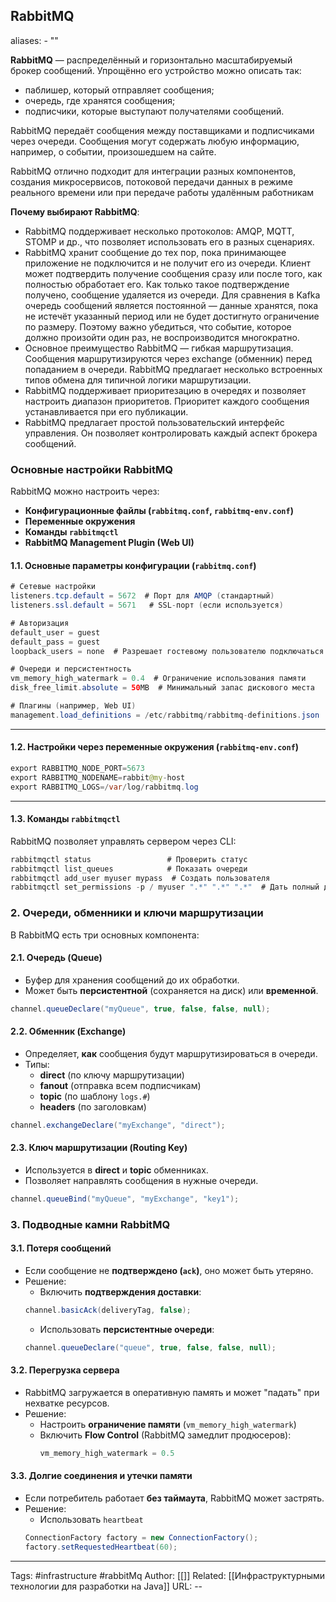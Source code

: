 ## RabbitMQ
aliases: 
	- ""

**RabbitMQ** — распределённый и горизонтально масштабируемый брокер сообщений. Упрощённо его устройство можно описать так:
- паблишер, который отправляет сообщения;
- очередь, где хранятся сообщения;
- подписчики, которые выступают получателями сообщений.

RabbitMQ передаёт сообщения между поставщиками и подписчиками через очереди. Сообщения могут содержать любую информацию, например, о событии, произошедшем на сайте. 

RabbitMQ отлично подходит для интеграции разных компонентов, создания микросервисов, потоковой передачи данных в режиме реального времени или при передаче работы удалённым работникам

**Почему выбирают RabbitMQ**:
- RabbitMQ поддерживает несколько протоколов: AMQP, MQTT, STOMP и др., что позволяет использовать его в разных сценариях.
- RabbitMQ хранит сообщение до тех пор, пока принимающее приложение не подключится и не получит его из очереди. Клиент может подтвердить получение сообщения сразу или после того, как полностью обработает его. Как только такое подтверждение получено, сообщение удаляется из очереди. Для сравнения в Kafka очередь сообщений является постоянной — данные хранятся, пока не истечёт указанный период или не будет достигнуто ограничение по размеру. Поэтому важно убедиться, что событие, которое должно произойти один раз, не воспроизводится многократно. 
- Основное преимущество RabbitMQ — гибкая маршрутизация. Сообщения маршрутизируются через exchange (обменник) перед попаданием в очереди. RabbitMQ предлагает несколько встроенных типов обмена для типичной логики маршрутизации. 
- RabbitMQ поддерживает приоритезацию в очередях и позволяет настроить диапазон приоритетов. Приоритет каждого сообщения устанавливается при его публикации. 
- RabbitMQ предлагает простой пользовательский интерфейс управления. Он позволяет контролировать каждый аспект брокера сообщений.

### Основные настройки RabbitMQ

RabbitMQ можно настроить через:

- **Конфигурационные файлы (`rabbitmq.conf`, `rabbitmq-env.conf`)**
- **Переменные окружения**
- **Команды `rabbitmqctl`**
- **RabbitMQ Management Plugin (Web UI)**

#### 1.1. Основные параметры конфигурации (`rabbitmq.conf`)

``` java
# Сетевые настройки
listeners.tcp.default = 5672  # Порт для AMQP (стандартный)
listeners.ssl.default = 5671   # SSL-порт (если используется)

# Авторизация
default_user = guest
default_pass = guest
loopback_users = none  # Разрешает гостевому пользователю подключаться извне (по умолчанию только localhost)

# Очереди и персистентность
vm_memory_high_watermark = 0.4  # Ограничение использования памяти
disk_free_limit.absolute = 50MB  # Минимальный запас дискового места

# Плагины (например, Web UI)
management.load_definitions = /etc/rabbitmq/rabbitmq-definitions.json
```

---

#### 1.2. Настройки через переменные окружения (`rabbitmq-env.conf`)

``` java
export RABBITMQ_NODE_PORT=5673
export RABBITMQ_NODENAME=rabbit@my-host
export RABBITMQ_LOGS=/var/log/rabbitmq.log

```

---

#### 1.3. Команды `rabbitmqctl`

RabbitMQ позволяет управлять сервером через CLI:

``` java
rabbitmqctl status                 # Проверить статус
rabbitmqctl list_queues            # Показать очереди
rabbitmqctl add_user myuser mypass  # Создать пользователя
rabbitmqctl set_permissions -p / myuser ".*" ".*" ".*"  # Дать полный доступ
```


### 2. Очереди, обменники и ключи маршрутизации
В RabbitMQ есть три основных компонента:
#### 2.1. Очередь (Queue)
- Буфер для хранения сообщений до их обработки.
- Может быть **персистентной** (сохраняется на диск) или **временной**.
``` java
channel.queueDeclare("myQueue", true, false, false, null);
```
#### 2.2. Обменник (Exchange)

- Определяет, **как** сообщения будут маршрутизироваться в очереди.
- Типы:
    - **direct** (по ключу маршрутизации)
    - **fanout** (отправка всем подписчикам)
    - **topic** (по шаблону `logs.#`)
    - **headers** (по заголовкам)

``` java
channel.exchangeDeclare("myExchange", "direct");
```

#### 2.3. Ключ маршрутизации (Routing Key)
- Используется в **direct** и **topic** обменниках.
- Позволяет направлять сообщения в нужные очереди.
``` java
channel.queueBind("myQueue", "myExchange", "key1");
```
### 3. Подводные камни RabbitMQ
#### 3.1. Потеря сообщений
- Если сообщение не **подтверждено (`ack`)**, оно может быть утеряно.
- Решение:
	- Включить **подтверждения доставки**:
	``` java
	channel.basicAck(deliveryTag, false);
	```
	- Использовать **персистентные очереди**:
	``` java
	channel.queueDeclare("queue", true, false, false, null);
	```
#### 3.2. Перегрузка сервера
- RabbitMQ загружается в оперативную память и может "падать" при нехватке ресурсов.
- Решение:
    - Настроить **ограничение памяти** (`vm_memory_high_watermark`)
    - Включить **Flow Control** (RabbitMQ замедлит продюсеров):
        ``` java
        vm_memory_high_watermark = 0.5
		```
#### 3.3. Долгие соединения и утечки памяти
 - Если потребитель работает **без таймаута**, RabbitMQ может застрять.
 - Решение:
	 - Использовать `heartbeat`
	``` java
	ConnectionFactory factory = new ConnectionFactory();
	factory.setRequestedHeartbeat(60);
	```


---
Tags: #infrastructure #rabbitMq
Author: [[]]
Related: [[Инфраструктурными технологии для разработки на Java]]
URL: -- 